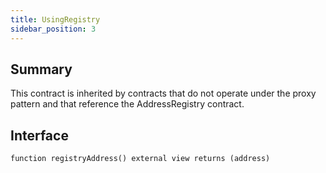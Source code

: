 ```yaml
---
title: UsingRegistry
sidebar_position: 3
---
```


## Summary

This contract is inherited by contracts that do not operate under the proxy pattern and that reference the AddressRegistry contract.

## Interface

`function registryAddress() external view returns (address)`
